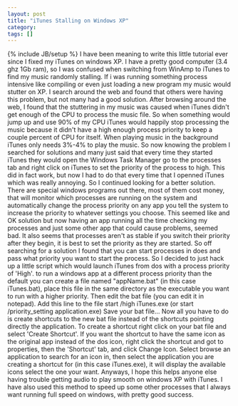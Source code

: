 ```yaml
---
layout: post
title: "iTunes Stalling on Windows XP"
category:
tags: []
---
```

{% include JB/setup %}
I have been meaning to write this little tutorial ever since I fixed my iTunes on windows XP. I have a pretty good computer (3.4 ghz 1Gb ram), so I was confused when switching from WinAmp to iTunes to find my music randomly stalling. If i was running something process intensive like compiling or even just loading a new program my music would stutter on XP. I search around the web and found that others were having this problem, but not many had a good solution. After browsing around the web, I found that the stuttering in my music was caused when iTunes didn't get enough of the CPU to process the music file. So when something would jump up and use 90% of my CPU iTunes would happily stop processing the music because it didn't have a high enough process priority to keep a couple percent of CPU for itself. When playing music in the background iTunes only needs 3%-4% to play the music.    So now knowing the problem I searched for solutions and many just said that every time they started iTunes they would open the Windows Task Manager go to the processes tab and right click on iTunes to set the priority of the process to high. This did in fact work, but now I had to do that every time that I openned iTunes which was really annoying. So I continued looking for a better solution. There are special windows programs out there, most of them cost money, that will monitor which processes are running on the system and automatically change the process priority on any app you tell the system to increase the priority to whatever settings you choose. This seemed like and OK solution but now having an app running all the time checking my processes and just some other app that could cause problems, seemed bad. It also seems that processes aren't as stable if you switch their priority after they begin, it is best to set the priority as they are started. So off searching for a solution I found that you can start processes in does and pass what priority you want to start the process. So I decided to just hack up a little script which would launch iTunes from dos with a process priority of 'High'.    to run a windows app at a different process priority than the default you can create a file named "appName.bat" (in this case iTunes.bat), place this file in the same directory as the executable you want to run with a higher priority. Then edit the bat file (you can edit it in notepad). Add this line to the file    start /high iTunes.exe    (or start /priority_setting application.exe)    Save your bat file... Now all you have to do is create shortcuts to the new bat file instead of the shortcuts pointing directly the application.    To create a shortcut right click on your bat file and select 'Create Shortcut'. If you want the shortcut to have the same icon as the original app instead of the dos icon, right click the shortcut and got to properties, then the 'Shortcut' tab, and click Change Icon. Select browse an application to search for an icon in, then select the application you are creating a shortcut for (in this case iTunes.exe), it will display the available icons select the one your want.    Anyways, I hope this helps anyone else having trouble getting audio to play smooth on windows XP with iTunes. I have also used this method to speed up some other processes that I always want running full speed on windows, with pretty good success.